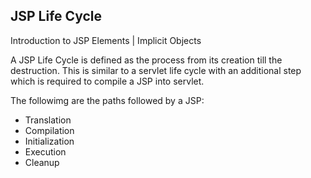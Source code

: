 ## JSP Life Cycle
Introduction to JSP Elements | Implicit Objects

A JSP Life Cycle is defined as the process from its creation till the destruction. This is similar to a servlet life cycle with an additional step which is required to compile a JSP into servlet.

The followimg are the paths followed by a JSP:
- Translation
- Compilation
- Initialization
- Execution 
- Cleanup
